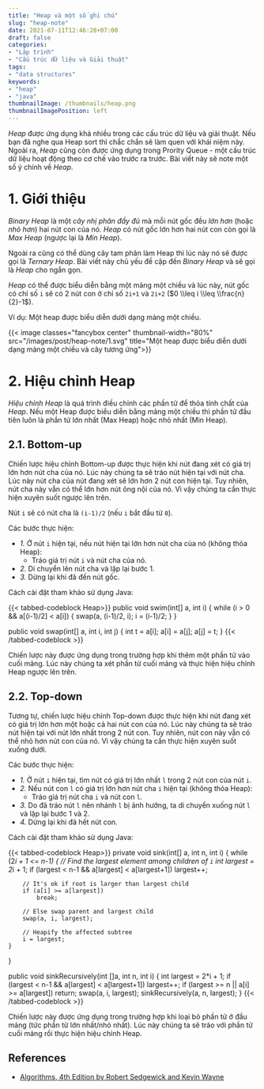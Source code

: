 ```yaml
---
title: "Heap và một số ghi chú"
slug: "heap-note"
date: 2021-07-11T12:46:28+07:00
draft: false
categories:
- "Lập trình"
- "Cấu trúc dữ liệu và Giải thuật"
tags:
- "data structures"
keywords:
- "heap"
- "java"
thumbnailImage: /thumbnails/heap.png
thumbnailImagePosition: left
---
```


*Heap* được ứng dụng khá nhiều trong các cấu trúc dữ liệu và giải thuật. Nếu bạn đã nghe qua Heap sort thì chắc chắn sẽ làm quen với khái niệm này. Ngoài ra, *Heap* cũng còn được ứng dụng trong Prority Queue - một cấu trúc dữ liệu hoạt động theo cơ chế vào trước ra trước. Bài viết này sẽ note một số ý chính về *Heap*.

<!--more-->

<!--toc-->

# 1. Giới thiệu

*Binary Heap* là một *cây nhị phân đầy đủ* mà mỗi nút gốc đều *lớn hơn* (hoặc *nhỏ hơn*) hai nút con của nó. *Heap* có nút gốc lớn hơn hai nút con còn gọi là *Max Heap* (ngược lại là *Min Heap*).

Ngoài ra cũng có thể dùng cây tam phân làm Heap thì lúc này nó sẽ được gọi là *Ternary Heap*. Bài viết này chủ yếu đề cập đến *Binary Heap* và sẽ gọi là *Heap* cho ngắn gọn.

*Heap* có thể được biểu diễn bằng một mảng một chiều và lúc này, nút gốc có chỉ số `i` sẽ có 2 nút con ở chỉ số `2i+1` và `2i+2` ($0 \\leq i \\leq \\frac{n}{2}-1$).

Ví dụ: Một heap được biểu diễn dưới dạng mảng một chiều.

{{< image classes="fancybox center" thumbnail-width="80%" src="/images/post/heap-note/1.svg" title="Một heap được biểu diễn dưới dạng mảng một chiều và cây tương ứng">}}

# 2. Hiệu chỉnh Heap

*Hiệu chỉnh Heap* là quá trình điều chỉnh các phần tử để thỏa tính chất của *Heap*. Nếu một Heap được biểu diễn bằng mảng một chiều thì phần tử đầu tiên luôn là phần tử lớn nhất (Max Heap) hoặc nhỏ nhất (Min Heap).

## 2.1. Bottom-up

Chiến lược hiệu chỉnh Bottom-up được thực hiện khi nút đang xét có giá trị lớn hơn nút cha của nó. Lúc này chúng ta sẽ tráo nút hiện tại với nút cha. Lúc này nút cha của nút đang xét sẽ lớn hơn 2 nút con hiện tại. Tuy nhiên, nút cha này vẫn có thể lớn hơn nút ông nội của nó. Vì vậy chúng ta cần thực hiện xuyên suốt ngược lên trên.

Nút `i` sẽ có nút cha là `(i-1)/2` (nếu `i` bắt đầu từ `0`).

Các bước thực hiện:

- *1.* Ở nút `i` hiện tại, nếu nút hiện tại lớn hơn nút cha của nó (không thỏa Heap):
    - Tráo giá trị nút `i` và nút cha của nó.
- *2.* Di chuyển lên nút cha và lặp lại bước 1.
- *3.* Dừng lại khi đã đến nút gốc.

Cách cài đặt tham khảo sử dụng Java:

{{< tabbed-codeblock Heap>}}
    <!-- tab java -->
public void swim(int[] a, int i) {
    while (i > 0 && a[(i-1)/2] < a[i]) {
        swap(a, (i-1)/2, i);
        i = (i-1)/2;
    }
}

public void swap(int[] a, int i, int j) {
    int t = a[i];
    a[i] = a[j];
    a[j] = t;
}
    <!-- endtab -->
{{< /tabbed-codeblock >}}

Chiến lược này được ứng dụng trong trường hợp khi thêm một phần tử vào cuối mảng. Lúc này chúng ta xét phần tử cuối mảng và thực hiện hiệu chỉnh Heap ngược lên trên.

## 2.2. Top-down

Tương tự, chiến lược hiệu chỉnh Top-down được thực hiện khi nút đang xét có giá trị lớn hơn một hoặc cả hai nút con của nó. Lúc này chúng ta sẽ tráo nút hiện tại với nút lớn nhất trong 2 nút con. Tuy nhiên, nút con này vẫn có thể nhỏ hơn nút con của nó. Vì vậy chúng ta cần thực hiện xuyên suốt xuống dưới.

Các bước thực hiện:

- *1.* Ở nút `i` hiện tại, tìm nút có giá trị lớn nhất `l` trong 2 nút con của nút `i`.
- *2.* Nếu nút con `l` có giá trị lớn hơn nút cha `i` hiện tại (không thỏa Heap):
    - Tráo giá trị nút cha `i` và nút con `l`.
- *3.* Do đã tráo nút `l` nên nhánh `l` bị ảnh hưởng, ta di chuyển xuống nút `l` và lặp lại bước 1 và 2.
- *4.* Dừng lại khi đã hết nút con.

Cách cài đặt tham khảo sử dụng Java:

{{< tabbed-codeblock Heap>}}
    <!-- tab java -->
private void sink(int[] a, int n, int i) {
    while (2*i + 1 <= n-1) {
        // Find the largest element among children of `i`
        int largest = 2*i + 1;
        if (largest < n-1 && a[largest] < a[largest+1])
            largest++;

        // It's ok if root is larger than largest child
        if (a[i] >= a[largest])
            break;

        // Else swap parent and largest child
        swap(a, i, largest);

        // Heapify the affected subtree
        i = largest;
    }
}

public void sinkRecursively(int []a, int n, int i) {
    int largest = 2*i + 1;
    if (largest < n-1 && a[largest] < a[largest+1])
        largest++;
    if (largest >= n || a[i] >= a[largest])
        return;
    swap(a, i, largest);
    sinkRecursively(a, n, largest);
}
    <!-- endtab -->
{{< /tabbed-codeblock >}}

Chiến lược này được ứng dụng trong trường hợp khi loại bỏ phần tử ở đầu mảng (tức phần tử lớn nhất/nhỏ nhất). Lúc này chúng ta sẽ tráo với phần tử cuối mảng rồi thực hiện hiệu chỉnh Heap.


## References

- [Algorithms, 4th Edition by Robert Sedgewick and Kevin Wayne](https://algs4.cs.princeton.edu/home/)


